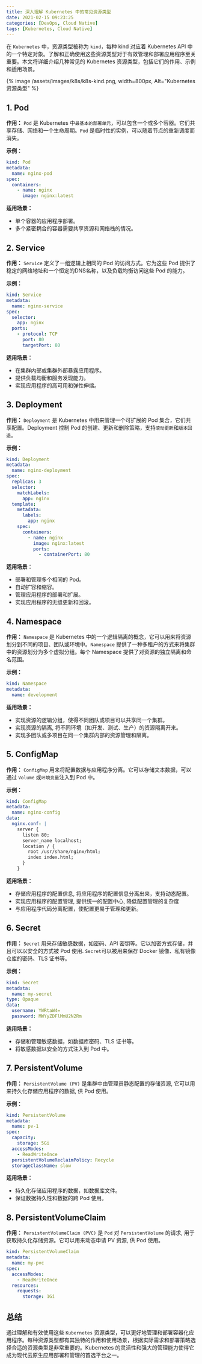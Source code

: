```yaml
---
title: 深入理解 Kubernetes 中的常见资源类型
date: 2021-02-15 09:23:25
categories: [DevOps, Cloud Native]
tags: [Kubernetes, Cloud Native]
---
```


在 `Kubernetes` 中，资源类型被称为 `kind`，每种 kind 对应着 Kubernetes API 中的一个特定对象。了解和正确使用这些资源类型对于有效管理和部署应用程序至关重要。本文将详细介绍几种常见的 Kubernetes 资源类型，包括它们的作用、示例和适用场景。

{% image /assets/images/k8s/k8s-kind.png, width=800px, Alt="Kubernetes 资源类型" %}

## 1. Pod
**作用：**
`Pod` 是 Kubernetes 中`最基本的部署单元`，可以包含一个或多个容器。它们共享存储、网络和一个生命周期。`Pod` 是临时性的实例，可以随着节点的重新调度而消失。

**示例：**

``` yaml
kind: Pod
metadata:
  name: nginx-pod
spec:
  containers:
    - name: nginx
      image: nginx:latest
```

**适用场景：**

- 单个容器的应用程序部署。
- 多个紧密耦合的容器需要共享资源和网络栈的情况。

## 2. Service
**作用：**
`Service` 定义了一组逻辑上相同的 Pod 的访问方式。它为这些 Pod 提供了稳定的网络地址和一个恒定的DNS名称，以及负载均衡访问这些 Pod 的能力。

**示例：**

```yaml
kind: Service
metadata:
  name: nginx-service
spec:
  selector:
    app: nginx
  ports:
    - protocol: TCP
      port: 80
      targetPort: 80
```

**适用场景：**

- 在集群内部或集群外部暴露应用程序。
- 提供负载均衡和服务发现能力。
- 实现应用程序的高可用和弹性伸缩。

## 3. Deployment
**作用：**
`Deployment` 是 Kubernetes 中用来管理一个可扩展的 Pod 集合，它们共享配置。Deployment 控制 Pod 的创建、更新和删除策略，支持`滚动更新`和`版本回退`。

**示例：**

``` yaml
kind: Deployment
metadata:
  name: nginx-deployment
spec:
  replicas: 3
  selector:
    matchLabels:
      app: nginx
  template:
    metadata:
      labels:
        app: nginx
    spec:
      containers:
        - name: nginx
          image: nginx:latest
          ports:
            - containerPort: 80
```

**适用场景：**

- 部署和管理多个相同的 Pod。
- 自动扩容和缩容。
- 管理应用程序的部署和扩展。
- 实现应用程序的无缝更新和回滚。

## 4. Namespace
**作用：**
`Namespace` 是 Kubernetes 中的一个逻辑隔离的概念，它可以用来将资源划分到不同的项目、团队或环境中。`Namespace` 提供了一种多租户的方式来将集群中的资源划分为多个虚拟分组。每个 Namespace 提供了对资源的独立隔离和命名范围。

**示例：**

``` yaml
kind: Namespace
metadata:
  name: development
```

**适用场景：**

- 实现资源的逻辑分组，使得不同团队或项目可以共享同一个集群。
- 实现资源的隔离, 将不同环境（如开发、测试、生产）的资源隔离开来。
- 实现多团队或多项目在同一个集群内部的资源管理和隔离。

## 5. ConfigMap
**作用：**
`ConfigMap` 用来将配置数据与应用程序分离。它可以存储文本数据，可以通过 `Volume` 或`环境变量`注入到 Pod 中。

**示例：**

``` yaml
kind: ConfigMap
metadata:
  name: nginx-config
data:
  nginx.conf: |
    server {
      listen 80;
      server_name localhost;
      location / {
        root /usr/share/nginx/html;
        index index.html;
      }
    }
```

**适用场景：**

- 存储应用程序的配置信息, 将应用程序的配置信息分离出来，支持动态配置。
- 实现应用程序的配置管理, 提供统一的配置中心, 降低配置管理的复杂度
- 与应用程序代码分离配置，使配置更易于管理和更新。

## 6. Secret
**作用：**
`Secret` 用来存储敏感数据，如密码、API 密钥等。它以加密方式存储，并且可以以安全的方式被 Pod 使用. `Secret`可以被用来保存 Docker 镜像、私有镜像仓库的密码、TLS 证书等。

**示例：**

``` yaml
kind: Secret
metadata:
  name: my-secret
type: Opaque
data:
  username: YWRtaW4=
  password: MWYyZDFlMmU2N2Rm
```

**适用场景：**

- 存储和管理敏感数据，如数据库密码、TLS 证书等。
- 将敏感数据以安全的方式注入到 Pod 中。

## 7. PersistentVolume
**作用：**
`PersistentVolume (PV)` 是集群中由管理员静态配置的存储资源, 它可以用来持久化存储应用程序的数据, 供 Pod 使用。

**示例：**

``` yaml
kind: PersistentVolume
metadata:
  name: pv-1
spec:
  capacity:
    storage: 5Gi
  accessModes:
    - ReadWriteOnce
  persistentVolumeReclaimPolicy: Recycle
  storageClassName: slow
```

**适用场景：**

- 持久化存储应用程序的数据，如数据库文件。
- 保证数据持久性和数据的跨 Pod 使用。

## 8. PersistentVolumeClaim
**作用：**
`PersistentVolumeClaim (PVC)` 是 `Pod` 对 `PersistentVolume` 的请求, 用于获取持久化存储资源。它可以用来动态申请 PV 资源, 供 Pod 使用。

``` yaml
kind: PersistentVolumeClaim
metadata:
  name: my-pvc
spec:
  accessModes:
    - ReadWriteOnce
  resources:
    requests:
      storage: 1Gi
```

## 总结
通过理解和有效使用这些 `Kubernetes` 资源类型，可以更好地管理和部署容器化应用程序。每种资源类型都有其独特的作用和使用场景，根据实际需求和部署策略选择合适的资源类型是非常重要的。Kubernetes 的灵活性和强大的管理能力使得它成为现代云原生应用部署和管理的首选平台之一。
